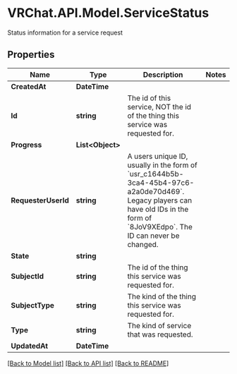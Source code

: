 # VRChat.API.Model.ServiceStatus
Status information for a service request

## Properties

Name | Type | Description | Notes
------------ | ------------- | ------------- | -------------
**CreatedAt** | **DateTime** |  | 
**Id** | **string** | The id of this service, NOT the id of the thing this service was requested for. | 
**Progress** | **List&lt;Object&gt;** |  | 
**RequesterUserId** | **string** | A users unique ID, usually in the form of &#x60;usr_c1644b5b-3ca4-45b4-97c6-a2a0de70d469&#x60;. Legacy players can have old IDs in the form of &#x60;8JoV9XEdpo&#x60;. The ID can never be changed. | 
**State** | **string** |  | 
**SubjectId** | **string** | The id of the thing this service was requested for. | 
**SubjectType** | **string** | The kind of the thing this service was requested for. | 
**Type** | **string** | The kind of service that was requested. | 
**UpdatedAt** | **DateTime** |  | 

[[Back to Model list]](../README.md#documentation-for-models) [[Back to API list]](../README.md#documentation-for-api-endpoints) [[Back to README]](../README.md)

